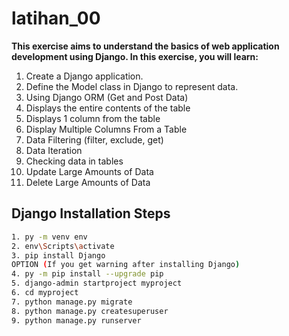 # latihan_00

<b>This exercise aims to understand the basics of web application development using Django. In this exercise, you will learn:</b>

1. Create a Django application.
2. Define the Model class in Django to represent data.
3. Using Django ORM (Get and Post Data)
4. Displays the entire contents of the table
5. Displays 1 column from the table
6. Display Multiple Columns From a Table
7. Data Filtering (filter, exclude, get)
8. Data Iteration
9. Checking data in tables
10. Update Large Amounts of Data
11. Delete Large Amounts of Data

## Django Installation Steps

```bash
1. py -m venv env
2. env\Scripts\activate
3. pip install Django
OPTION (If you get warning after installing Django)
4. py -m pip install --upgrade pip
5. django-admin startproject myproject
6. cd myproject
7. python manage.py migrate
8. python manage.py createsuperuser
9. python manage.py runserver
```
